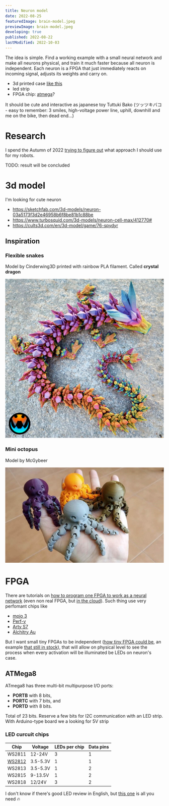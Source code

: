 ```yaml
---
title: Neuron model
date: 2022-08-25
featuredImage: brain-model.jpeg
previewImage: brain-model.jpeg
developing: true
published: 2022-08-22
lastModified: 2022-10-03
---
```


The idea is simple. Find a working example with a small neural network and make all neurons physical, and train it much faster because all neuron is independent. Each neuron is a FPGA that just immediately reacts on incoming signal, adjusts its weights and carry on.

- 3d printed case [like this](https://www.thingiverse.com/thing:3505006)
- led strip
- FPGA chip: [atmega](/make/arduino-soul-possession)?

It should be cute and interactive as japanese toy Tuttuki Bako (ツッツキバコ - easy to remember: 3 smiles, high-voltage power line, uphill, downhill and me on the bike, then dead end...)


# Research

I spend the Autumn of 2022 [trying to figure out](/ai/neuron) what approach I should use for my robots.

TODO: result will be concluded <here>


# 3d model

I'm looking for cute neuron

- https://sketchfab.com/3d-models/neuron-03a5173f3d2e46958b6f8be81b1c88be
- https://www.turbosquid.com/3d-models/neuron-cell-max/412770#
- https://cults3d.com/en/3d-model/game/76-spydyr


## Inspiration

### Flexible snakes

Model by Cinderwing3D printed with rainbow PLA filament. Called **crystal dragon**

![Flexible dragons/snakes. Printed with rainbow PLA](./3d-printed-flexible-dragon-snake.jpg)

### Mini octopus

Model by McGybeer

![](./3d-print-in-place-mini-octopus.jpeg)


# FPGA


There are tutorials on [how to program one FPGA to work as a neural network](https://www.youtube.com/watch?v=Qgjawf20v7Y) (even non real FPGA, but [in the cloud](https://towardsdatascience.com/neural-network-inference-on-fpgas-d1c20c479e84)). Such thing use very perfomant chips like

- [mojo 3](https://www.nutsvolts.com/magazine/article/July2015_Clarke)
- [Perf-v](https://www.electromaker.io/shop/product/perf-v-based-on-xilinx-artix-7-fpga-risc-v-opensource-xc7a100t-1ftg256c)
- [Arty S7](https://digilent.com/shop/arty-s7-spartan-7-fpga-development-board/)
- [Alchitry Au](https://www.sparkfun.com/products/16527)

But I want small tiny FPGAs to be independent ([how tiny FPGA could be](https://hackaday.com/2015/07/03/hackaday-prize-entry-they-make-fpgas-that-small/), an example [that still in stock](https://www.adafruit.com/product/4332)), that will allow on physical level to see the process when every activation will be illuminated be LEDs on neuron's case.


## ATMega8

ATmega8 has three multi-bit multipurpose I/O ports: 

- **PORTB** with 8 bits, 
- **PORTC** with 7 bits, and 
- **PORTD** with 8 bits. 

Total of 23 bits. Reserve a few bits for I2C communication with an LED strip. With Arduino-type board we a looking for 5V strip

### LED curcuit chips

Chip   | Voltage  | LEDs per chip | Data pins
-------|----------|---------------|----------
WS2811 | 12-24V   |  3            |  1
[WS2812](https://www.amazon.com/BTF-LIGHTING-Individual-Addressable-Flexible-Non-Waterproof/dp/B088FKZWDQ/) | 3.5-5.3V |  1            |  1
WS2813 | 3.5-5.3V |  1            |  2
WS2815 | 9-13.5V  |  1            |  2
WS2818 | 12/24V   |  3            |  2

I don't know if there's good LED review in English, but [this one](https://alexgyver.ru/ws2812_guide/) is all you need 🔥